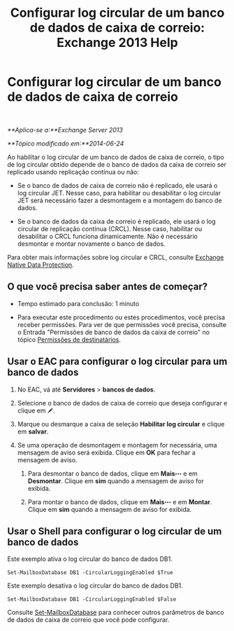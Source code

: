 ﻿---
title: 'Configurar log circular de um banco de dados de caixa de correio: Exchange 2013 Help'
TOCTitle: Configurar log circular de um banco de dados de caixa de correio
ms:assetid: 29cbd7cd-382b-4e0d-8368-2e49e75df2fc
ms:mtpsurl: https://technet.microsoft.com/pt-br/library/Dn756374(v=EXCHG.150)
ms:contentKeyID: 62524842
ms.date: 05/22/2018
mtps_version: v=EXCHG.150
ms.translationtype: MT
---

# Configurar log circular de um banco de dados de caixa de correio

 

_**Aplica-se a:**Exchange Server 2013_

_**Tópico modificado em:**2014-06-24_

Ao habilitar o log circular de um banco de dados de caixa de correio, o tipo de log circular obtido depende de o banco de dados da caixa de correio ser replicado usando replicação contínua ou não:

  - Se o banco de dados de caixa de correio não é replicado, ele usará o log circular JET. Nesse caso, para habilitar ou desabilitar o log circular JET será necessário fazer a desmontagem e a montagem do banco de dados.

  - Se o banco de dados da caixa de correio é replicado, ele usará o log circular de replicação contínua (CRCL). Nesse caso, habilitar ou desabilitar o CRCL funciona dinamicamente. Não é necessário desmontar e montar novamente o banco de dados.

Para obter mais informações sobre log circular e CRCL, consulte [Exchange Native Data Protection](backup-restore-and-disaster-recovery-exchange-2013-help.md).

## O que você precisa saber antes de começar?

  - Tempo estimado para conclusão: 1 minuto

  - Para executar este procedimento ou estes procedimentos, você precisa receber permissões. Para ver de que permissões você precisa, consulte o Entrada "Permissões de banco de dados da caixa de correio" no tópico [Permissões de destinatários](recipients-permissions-exchange-2013-help.md).

## Usar o EAC para configurar o log circular para um banco de dados

1.  No EAC, vá até **Servidores** \> **bancos de dados**.

2.  Selecione o banco de dados de caixa de correio que deseja configurar e clique em ![Ícone de edição](images/JJ218640.6f53ccb2-1f13-4c02-bea0-30690e6ea71d(EXCHG.150).gif "Ícone de edição").

3.  Marque ou desmarque a caixa de seleção **Habilitar log circular** e clique em **salvar**.

4.  Se uma operação de desmontagem e montagem for necessária, uma mensagem de aviso será exibida. Clique em **OK** para fechar a mensagem de aviso.
    
    1.  Para desmontar o banco de dados, clique em **Mais**![Ícone Mais opções](images/JJ150550.5381819e-3b21-4873-8714-e9b956290b28(EXCHG.150).gif "Ícone Mais opções") e em **Desmontar**. Clique em **sim** quando a mensagem de aviso for exibida.
    
    2.  Para montar o banco de dados, clique em **Mais**![Ícone Mais opções](images/JJ150550.5381819e-3b21-4873-8714-e9b956290b28(EXCHG.150).gif "Ícone Mais opções") e em **Montar**. Clique em **sim** quando a mensagem de aviso for exibida.

## Usar o Shell para configurar o log circular de um banco de dados

Este exemplo ativa o log circular do banco de dados DB1.

    Set-MailboxDatabase DB1 -CircularLoggingEnabled $True

Este exemplo desativa o log circular do banco de dados DB1.

    Set-MailboxDatabase DB1 -CircularLoggingEnabled $False

Consulte [Set-MailboxDatabase](https://technet.microsoft.com/pt-br/library/bb123971\(v=exchg.150\)) para conhecer outros parâmetros de banco de dados de caixa de correio que você pode configurar.


